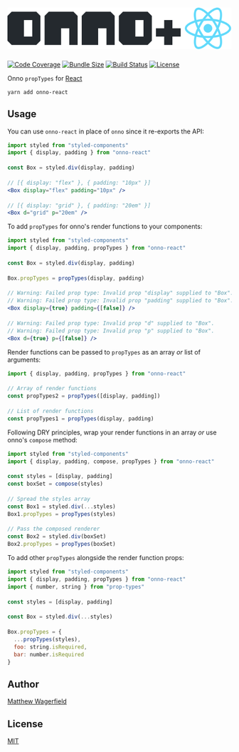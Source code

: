 # [![onno-react](https://raw.githubusercontent.com/wagerfield/onno/master/assets/onno-react.png)][onno]

[![Code Coverage](https://img.shields.io/codecov/c/github/wagerfield/onno.svg?color=4C8&style=flat-square)][codecov]
[![Bundle Size](https://img.shields.io/bundlephobia/minzip/onno-react.svg?color=4C8&style=flat-square&label=size)][bundlephobia]
[![Build Status](https://img.shields.io/circleci/build/github/wagerfield/onno.svg?color=4C8&style=flat-square)][circleci]
[![License](https://img.shields.io/github/license/wagerfield/onno.svg?color=4C8&style=flat-square)][license]

Onno `propTypes` for [React][react-prop-types]

    yarn add onno-react

## Usage

You can use `onno-react` in place of `onno` since it re-exports the API:

```jsx
import styled from "styled-components"
import { display, padding } from "onno-react"

const Box = styled.div(display, padding)

// [{ display: "flex" }, { padding: "10px" }]
<Box display="flex" padding="10px" />

// [{ display: "grid" }, { padding: "20em" }]
<Box d="grid" p="20em" />
```

To add `propTypes` for onno's render functions to your components:

```jsx
import styled from "styled-components"
import { display, padding, propTypes } from "onno-react"

const Box = styled.div(display, padding)

Box.propTypes = propTypes(display, padding)

// Warning: Failed prop type: Invalid prop "display" supplied to "Box".
// Warning: Failed prop type: Invalid prop "padding" supplied to "Box".
<Box display={true} padding={[false]} />

// Warning: Failed prop type: Invalid prop "d" supplied to "Box".
// Warning: Failed prop type: Invalid prop "p" supplied to "Box".
<Box d={true} p={[false]} />
```

Render functions can be passed to `propTypes` as an array _or_ list of arguments:

```js
import { display, padding, propTypes } from "onno-react"

// Array of render functions
const propTypes2 = propTypes([display, padding])

// List of render functions
const propTypes1 = propTypes(display, padding)
```

Following DRY principles, wrap your render functions in an array _or_ use onno's `compose` method:

```jsx
import styled from "styled-components"
import { display, padding, compose, propTypes } from "onno-react"

const styles = [display, padding]
const boxSet = compose(styles)

// Spread the styles array
const Box1 = styled.div(...styles)
Box1.propTypes = propTypes(styles)

// Pass the composed renderer
const Box2 = styled.div(boxSet)
Box2.propTypes = propTypes(boxSet)
```

To add other `propTypes` alongside the render function props:

```jsx
import styled from "styled-components"
import { display, padding, propTypes } from "onno-react"
import { number, string } from "prop-types"

const styles = [display, padding]

const Box = styled.div(...styles)

Box.propTypes = {
  ...propTypes(styles),
  foo: string.isRequired,
  bar: number.isRequired
}
```

## Author

[Matthew Wagerfield][github]

## License

[MIT][license]

[onno]: https://onnojs.com
[github]: https://github.com/wagerfield
[license]: https://github.com/wagerfield/onno/blob/master/license
[bundlephobia]: https://bundlephobia.com/result?p=onno-react
[circleci]: https://circleci.com/gh/wagerfield/onno
[codecov]: https://codecov.io/gh/wagerfield/onno
[react-prop-types]: https://reactjs.org/docs/typechecking-with-proptypes
